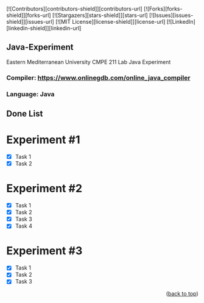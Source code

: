 <div id="top"></div>

[![Contributors][contributors-shield]][contributors-url]
[![Forks][forks-shield]][forks-url]
[![Stargazers][stars-shield]][stars-url]
[![Issues][issues-shield]][issues-url]
[![MIT License][license-shield]][license-url]
[![LinkedIn][linkedin-shield]][linkedin-url]

## Java-Experiment
Eastern Mediterranean University CMPE 211 Lab Java Experiment

### Compiler: https://www.onlinegdb.com/online_java_compiler
### Language: Java

## Done List

# Experiment #1
- [x] Task 1
- [x] Task 2

# Experiment #2
- [x] Task 1
- [x] Task 2
- [x] Task 3
- [x] Task 4

# Experiment #3
- [x] Task 1
- [x] Task 2
- [x] Task 3

<p align="right">(<a href="#top">back to top</a>)</p>
